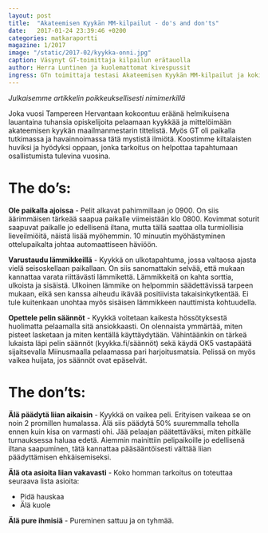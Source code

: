 ```yaml
---
layout: post
title:  "Akateemisen Kyykän MM-kilpailut - do's and don'ts"
date:   2017-01-24 23:39:46 +0200
categories: matkaraportti
magazine: 1/2017
image: "/static/2017-02/kyykka-onni.jpg"
caption: Väsynyt GT-toimittaja kilpailun erätauolla
author: Herra Luntinen ja kuolemattomat kivespussit
ingress: GTn toimittaja testasi Akateemisen Kyykän MM-kilpailut ja koki unohtumattomia elämyksiä.
---
```


*Julkaisemme artikkelin poikkeuksellisesti nimimerkillä*

Joka vuosi Tampereen Hervantaan kokoontuu eräänä helmikuisena lauantaina tuhansia opiskelijoita pelaamaan kyykkää ja mittelöimään akateemisen kyykän maailmanmestarin tittelistä. Myös GT oli paikalla tutkimassa ja havainnoimassa tätä mystistä ilmiötä. Koostimme kiltalaisten huviksi ja hyödyksi oppaan, jonka tarkoitus on helpottaa tapahtumaan osallistumista tulevina vuosina.

# The do’s:

**Ole paikalla ajoissa** - Pelit alkavat pahimmillaan jo 0900. On siis äärimmäisen tärkeää saapua paikalle viimeistään klo 0800. Kovimmat soturit saapuvat paikalle jo edellisenä iltana, mutta tällä saattaa olla turmiollisia lieveilmiöitä, näistä lisää myöhemmin. 10 minuutin myöhästyminen ottelupaikalta johtaa automaattiseen häviöön.

**Varustaudu lämmikkeillä** - Kyykkä on ulkotapahtuma, jossa valtaosa ajasta vielä seisoskellaan paikallaan. On siis sanomattakin selvää, että mukaan kannattaa varata riittävästi lämmikettä. Lämmikkeitä on kahta sorttia, ulkoista ja sisäistä. Ulkoinen lämmike on helpommin säädettävissä tarpeen mukaan, eikä sen kanssa aiheudu ikävää positiivista takaisinkytkentää. Ei tule kuitenkaan unohtaa myös sisäisen lämmikkeen nauttimista kohtuudella.

**Opettele pelin säännöt** - Kyykkä voitetaan kaikesta hössötyksestä huolimatta pelaamalla sitä ansiokkaasti. On olennaista ymmärtää, miten pisteet lasketaan ja miten kentällä käyttäydytään. Vähintäänkin on tärkeä lukaista läpi pelin säännöt (kyykka.fi/säännöt) sekä käydä OK5 vastapäätä sijaitsevalla Miinusmaalla pelaamassa pari harjoitusmatsia. Pelissä on myös vaikea huijata, jos säännöt ovat epäselvät.

# The don’ts:

**Älä päädytä liian aikaisin** - Kyykkä on vaikea peli. Erityisen vaikeaa se on noin 2 promillen humalassa. Älä siis päädytä 50% suuremmalla teholla ennen kuin kisa on varmasti ohi. Jää pelaajan päätettäväksi, miten pitkälle turnauksessa haluaa edetä. Aiemmin mainittiin pelipaikoille jo edellisenä iltana saapuminen, tätä kannattaa pääsääntöisesti välttää liian päädyttämisen ehkäisemiseksi.

**Älä ota asioita liian vakavasti** - Koko homman tarkoitus on toteuttaa seuraava lista asioita:
- Pidä hauskaa
- Älä kuole

**Älä pure ihmisiä** - Pureminen sattuu ja on tyhmää.
